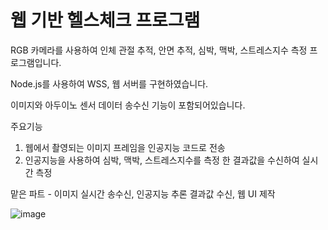 # 웹 기반 헬스체크 프로그램
RGB 카메라를 사용하여 인체 관절 추적, 안면 추적, 심박, 맥박, 스트레스지수 측정 프로그램입니다.

Node.js를 사용하여 WSS, 웹 서버를 구현하였습니다.

이미지와 아두이노 센서 데이터 송수신 기능이 포함되어있습니다.

주요기능
1. 웹에서 촬영되는 이미지 프레임을 인공지능 코드로 전송
2. 인공지능을 사용하여 심박, 맥박, 스트레스지수를 측정 한 결과값을 수신하여 실시간 측정

맡은 파트 - 이미지 실시간 송수신, 인공지능 추론 결과값 수신, 웹 UI 제작


![image](https://github.com/Hong-SukJun/Web-based-health-check-program/assets/163775403/07919b3f-672d-4a87-8751-873ef5d84bc2)
